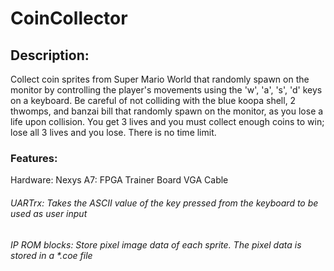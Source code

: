 # CoinCollector

## Description:
Collect coin sprites from Super Mario World that randomly spawn on the monitor by controlling the player's movements using the 'w', 'a', 's', 'd' keys on a keyboard. 
Be careful of not colliding with the blue koopa shell, 2 thwomps, and banzai bill that randomly spawn on the monitor, as you lose a life upon collision. You get 3 lives and you must collect enough coins to win; lose all 3 lives and you lose. There is no time limit. 

### Features:
  Hardware: Nexys A7: FPGA Trainer Board
  VGA Cable
  

###### UARTrx: Takes the ASCII value of the key pressed from the keyboard to be used as user input
###### IP ROM blocks: Store pixel image data of each sprite. The pixel data is stored in a *.coe file
